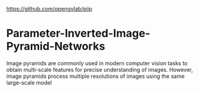 https://github.com/opengvlab/piip
# Parameter-Inverted-Image-Pyramid-Networks
Image pyramids are commonly used in modern computer vision tasks to obtain multi-scale features for precise understanding of images. However, image pyramids process multiple resolutions of images using the same large-scale model
